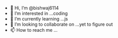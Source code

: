 - 👋 Hi, I’m @bishwaj6114
- 👀 I’m interested in ...coding
- 🌱 I’m currently learning ...js
- 💞️ I’m looking to collaborate on ...yet to figure out
- 📫 How to reach me ...

<!---
bishwaj6114/bishwaj6114 is a ✨ special ✨ repository because its `README.md` (this file) appears on your GitHub profile.
You can click the Preview link to take a look at your changes.
--->
